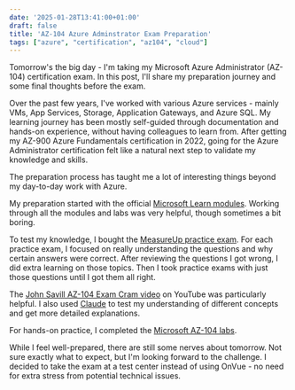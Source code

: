 ```yaml
---
date: '2025-01-28T13:41:00+01:00'
draft: false
title: 'AZ-104 Azure Adminstrator Exam Preparation'
tags: ["azure", "certification", "az104", "cloud"]
---
```


Tomorrow's the big day - I'm taking my Microsoft Azure Administrator (AZ-104) certification exam. In this post, I'll share my preparation journey and some final thoughts before the exam.

Over the past few years, I've worked with various Azure services - mainly VMs, App Services, Storage, Application Gateways, and Azure SQL. My learning journey has been mostly self-guided through documentation and hands-on experience, without having colleagues to learn from. After getting my AZ-900 Azure Fundamentals certification in 2022, going for the Azure Administrator certification felt like a natural next step to validate my knowledge and skills.

The preparation process has taught me a lot of interesting things beyond my day-to-day work with Azure.

My preparation started with the official [Microsoft Learn modules](https://learn.microsoft.com/en-us/credentials/certifications/azure-administrator/?practice-assessment-type=certification#certification-prepare-for-the-exam). Working through all the modules and labs was very helpful, though sometimes a bit boring.

To test my knowledge, I bought the [MeasureUp practice exam](https://www.measureup.com/microsoft-practice-test-az-104-microsoft-azure-administrator.html). For each practice exam, I focused on really understanding the questions and why certain answers were correct. After reviewing the questions I got wrong, I did extra learning on those topics. Then I took practice exams with just those questions until I got them all right.

The [John Savill AZ-104 Exam Cram video](https://youtu.be/0Knf9nub4-k) on YouTube was particularly helpful. I also used [Claude](https://claude.ai) to test my understanding of different concepts and get more detailed explanations.

For hands-on practice, I completed the [Microsoft AZ-104 labs](https://github.com/MicrosoftLearning/AZ-104-MicrosoftAzureAdministrator).

While I feel well-prepared, there are still some nerves about tomorrow. Not sure exactly what to expect, but I'm looking forward to the challenge. I decided to take the exam at a test center instead of using OnVue - no need for extra stress from potential technical issues.
